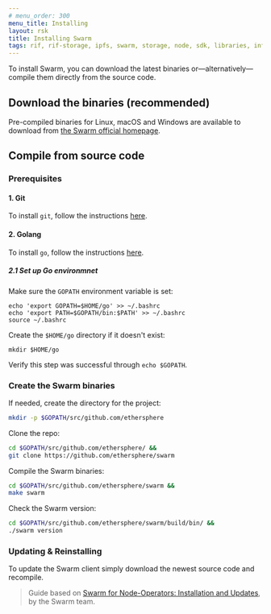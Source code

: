 ```yaml
---
# menu_order: 300
menu_title: Installing
layout: rsk
title: Installing Swarm
tags: rif, rif-storage, ipfs, swarm, storage, node, sdk, libraries, infrastructure, protocols, mvp, design, rbtc, defi, decentralized, quick-start, guides, tutorial, networks, dapps, tools, rootstock, rsk, ethereum, smart-contracts, install, get-started, how-to, mainnet, testnet, contracts, wallets, web3, crypto
---
```


To install Swarm, you can download the latest binaries or—alternatively—compile them directly from the source code.


## Download the binaries (recommended)

Pre-compiled binaries for Linux, macOS and Windows are available to download from [the Swarm official homepage](https://swarm-gateways.net/bzz:/swarm.eth/downloads/).


## Compile from source code

### Prerequisites

#### 1. Git

To install `git`, follow the instructions [here](https://git-scm.com/downloads).

#### 2. Golang

To install `go`, follow the instructions [here](https://golang.org/doc/install).

##### 2.1 Set up Go environmnet

Make sure the `GOPATH` environment variable is set:

```shell
echo 'export GOPATH=$HOME/go' >> ~/.bashrc
echo 'export PATH=$GOPATH/bin:$PATH' >> ~/.bashrc
source ~/.bashrc
```

Create the `$HOME/go` directory if it doesn't exist:

```shell
mkdir $HOME/go
```

Verify this step was successful through `echo $GOPATH`.

### Create the Swarm binaries

If needed, create the directory for the project:

```sh
mkdir -p $GOPATH/src/github.com/ethersphere
```

Clone the repo:

```sh
cd $GOPATH/src/github.com/ethersphere/ &&
git clone https://github.com/ethersphere/swarm
```

Compile the Swarm binaries:

```sh
cd $GOPATH/src/github.com/ethersphere/swarm &&
make swarm
```

Check the Swarm version:

```sh
cd $GOPATH/src/github.com/ethersphere/swarm/build/bin/ &&
./swarm version
```

### Updating & Reinstalling

To update the Swarm client simply download the newest source code and recompile.


> Guide based on [Swarm for Node-Operators: Installation and Updates](https://swarm-guide.readthedocs.io/en/latest/node_operator.html#installation-and-updates), by the Swarm team.
